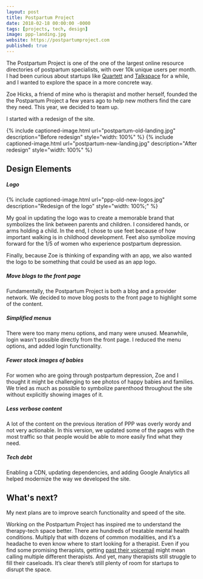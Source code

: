 ```yaml
---
layout: post
title: Postpartum Project
date: 2018-02-18 00:00:00 -0000
tags: [projects, tech, design]
image: ppp-landing.jpg
website: https://postpartumproject.com
published: true
---
```

The Postpartum Project is one of the one of the largest online resource directories of postpartum specialists, with over 10k unique users per month. I had been curious about startups like [Quartett](https://quartett.com) and [Talkspace](https://talkspace.com) for a while, and I wanted to explore the space in a more concrete way. 

Zoe Hicks, a friend of mine who is therapist and mother herself, founded the the Postpartum Project a few years ago to help new mothers find the care they need. This year, we decided to team up.

I started with a redesign of the site.

{% include captioned-image.html url="postpartum-old-landing.jpg" description="Before redesign" style="width: 100%" %}
{% include captioned-image.html url="postpartum-new-landing.jpg" description="After redesign" style="width: 100%" %}

## Design Elements


##### Logo


{% include captioned-image.html url="ppp-old-new-logos.jpg" description="Redesign of the logo" style="width: 100%;" %}

My goal in updating the logo was to create a memorable brand that symbolizes the link between parents and children. I 
considered hands, or arms holding a child. In the end, I chose to use feet because of how important walking is in 
childhood development. Feet also symbolize moving forward for the 1/5 of women who experience postpartum depression.

Finally, because Zoe is thinking of expanding with an app, we also wanted the logo to be something that could be used as an app logo.

##### Move blogs to the front page

Fundamentally, the Postpartum Project is both a blog and a provider network. We decided to move blog posts to the front 
page to highlight some of the content.

##### Simplified menus

There were too many menu options, and many were unused. Meanwhile, login wasn't possible directly from the front
page. I reduced the menu options, and added login functionality.

##### Fewer stock images of babies

For women who are going through postpartum depression, Zoe and I thought it might be challenging to see photos of happy babies
and families. We tried as much as possible to symbolize parenthood throughout the site without explicitly showing images of it.

##### Less verbose content

A lot of the content on the previous iteration of PPP was overly wordy and not very actionable. In this version, we
updated some of the pages with the most traffic so that people would be able to more easily find what they need.

##### Tech debt

Enabling a CDN, updating dependencies, and adding Google Analytics all helped modernize the way we developed the site.

## What's next?
My next plans are to improve search functionality and speed of the site. 

Working on the Postpartum Project has inspired me to understand the therapy-tech space better. There are hundreds of treatable 
mental health conditions. Multiply that with dozens of common modalities, and it’s a headache to even know where 
to start looking for a therapist. Even if you find some promising therapists, getting [past their voicemail][atlantic] might 
mean calling multiple different therapists. And yet, many therapists still struggle to fill their caseloads. It’s clear there’s still plenty of room for startups to disrupt the space.





[ppp]: https://postpartumproject.com/
[ppp-old-landing]: /assets/img/postpartum-old-landing.jpg
[ppp-new-landing]: /assets/img/postpartum-new-landing.jpg
[atlantic]:  https://www.theatlantic.com/health/archive/2016/06/the-struggle-of-seeking-therapy-while-poor/484970/